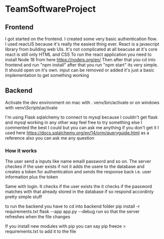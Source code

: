 # TeamSoftwareProject

## Frontend
I got started on the frontend. I created some very basic authentication flow. I used reactJS because it's really the easiest thing ever. React is a javascript library from building web UIs. It's not complicated at all beacuse at it's core react is still only HTML and CSS
To run the react application you need to install 
Node 18 from here https://nodejs.org/en/
Then after that you cd into frontend and run "npm install"
after that you run "npm start" its very simple. It should open on it's own.
input can be removed or added it's just a basic implementation to get something working

## Backend
Activate the dev environment on mac with 
. venv/bin/activate
or on windows with
venv\Scripts\activate

I'm using Flask sqlalchemy to connect to mysql because I couldn't get flask and mysql working in any other way
feel free to try something else
I commented the best I could but you can ask me anything if you don't get it
I used here https://docs.sqlalchemy.org/en/14/orm/queryguide.html as a reference also you can ask me any question

### How it works
The user send a inputs like name emaill password and so on. The server checkes if the user exists if not it adds the usere to the database and creates a token for authentication and sends the response back i.e. user information plus the token

Same with login. It checks if the user exists the it checks if the password matches with that already stored in the database if so respond accordinly pretty simple stuff

to run the backend you have to cd into backend folder
pip install -r requirements.txt
flask --app app.py --debug run
so that the server refreshes when the file changes

If you install new modules with pip you can say pip freeze > requirements.txt to add it to the file

